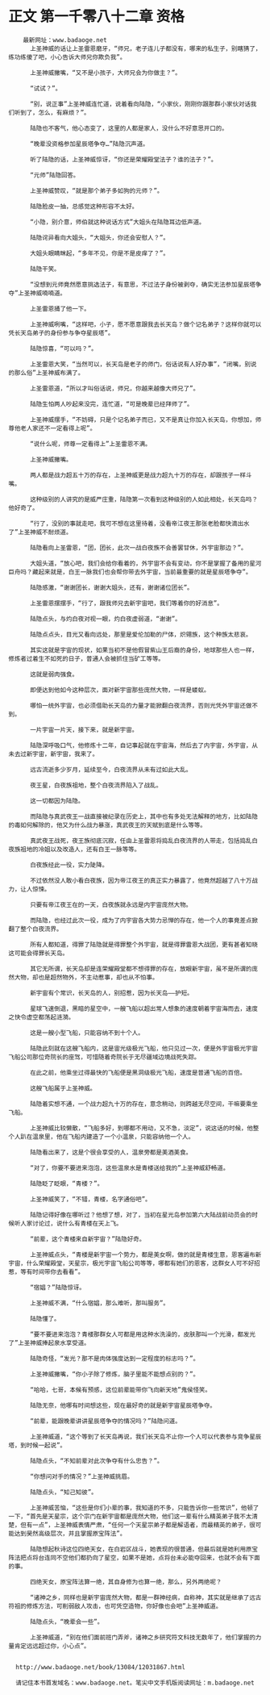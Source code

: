# 正文 第一千零八十二章 资格
        最新网址：www.badaoge.net
          上圣神威的话让上圣雷恩磨牙，“师兄，老子连儿子都没有，哪来的私生子，别瞎猜了，练功练傻了吧，小心告诉大师兄你欺负我”。
      
          上圣神威撇嘴，“又不是小孩子，大师兄会为你做主？”。
      
          “试试？”。
      
          “别，说正事”上圣神威连忙道，说着看向陆隐，“小家伙，刚刚你跟那群小家伙对话我们听到了，怎么，有麻烦？”。
      
          陆隐也不客气，他心态变了，这里的人都是家人，没什么不好意思开口的。
      
          “晚辈没资格参加星辰塔争夺…”陆隐沉声道。
      
          听了陆隐的话，上圣神威惊讶，“你还是荣耀殿堂法子？谁的法子？”。
      
          “元师”陆隐回答。
      
          上圣神威赞叹，“就是那个弟子多如狗的元师？”。
      
          陆隐脸皮一抽，总感觉这种形容不太好。
      
          “小隐，别介意，师伯就这种说话方式”大姐头在陆隐耳边低声道。
      
          陆隐诧异看向大姐头，“大姐头，你还会安慰人？”。
      
          大姐头眼睛眯起，“多年不见，你是不是皮痒了？”。
      
          陆隐干笑。
      
          “没想到元师竟然愿意挑选法子，有意思，不过法子身份被剥夺，确实无法参加星辰塔争夺”上圣神威喃喃道。
      
          上圣雷恩捅了他一下。
      
          上圣神威咧嘴，“这样吧，小子，愿不愿意跟我去长天岛？做个记名弟子？这样你就可以凭长天岛弟子的身份参与争夺星辰塔”。
      
          陆隐惊喜，“可以吗？”。
      
          上圣雷恩大笑，“当然可以，长天岛是老子的师门，俗话说有人好办事”，“闭嘴，别说的那么俗”上圣神威布满了。
      
          上圣雷恩道，“所以才叫俗话说，师兄，你越来越像大师兄了”。
      
          陆隐生怕两人吵起来没完，连忙道，“可是晚辈已经拜师了”。
      
          上圣神威摆手，“不妨碍，只是个记名弟子而已，又不是真让你加入长天岛，你想加，师尊他老人家还不一定看得上呢”。
      
          “说什么呢，师尊一定看得上”上圣雷恩不满。
      
          上圣神威撇嘴。
      
          两人都是战力超五十万的存在，上圣神威更是战力超九十万的存在，却跟孩子一样斗嘴。
      
          这种级别的人讲究的是威严庄重，陆隐第一次看到这种级别的人如此相处，长天岛吗？他好奇了。
      
          “行了，没别的事就走吧，我可不想在这里待着，没看帝江夜王那张老脸都快滴出水了”上圣神威不耐烦道。
      
          陆隐看向上圣雷恩，“团，团长，此次一战白夜族不会善罢甘休，外宇宙那边？”。
      
          大姐头道，“放心吧，我们会给你看着的，外宇宙不会有变动，你不是掌握了备用的星河巨舟吗？藏起来就是，白王一脉我们也会帮你带去外宇宙，当前最重要的就是星辰塔争夺”。
      
          陆隐感激，“谢谢团长，谢谢大姐头，还有，谢谢诸位团长”。
      
          上圣雷恩摆摆手，“行了，跟我师兄去新宇宙吧，我们等着你的好消息”。
      
          陆隐点头，与灼白夜对视一眼，灼白夜虚弱道，“谢谢”。
      
          陆隐点点头，目光又看向远处，那里是爱伦加勒的尸体，炽翎族，这个种族太悲哀。
      
          其实这就是宇宙的现状，如果当初不是他假冒紫山王后裔的身份，地球那些人也一样，修炼者过着生不如死的日子，普通人会被抓住当矿工等等。
      
          这就是弱肉强食。
      
          即便达到他如今这种层次，面对新宇宙那些庞然大物，一样是蝼蚁。
      
          哪怕一统外宇宙，也必须借助长天岛的力量才能掀翻白夜流界，否则光凭外宇宙还做不到。
      
          一片宇宙一片天，接下来，就是新宇宙。
      
          陆隐深呼吸口气，他修炼十二年，自记事起就在宇宙海，然后去了内宇宙，外宇宙，从未去过新宇宙，新宇宙，我来了。
      
          远古流逝多少岁月，延续至今，白夜流界从未有过如此大乱。
      
          夜王星，白夜族祖地，整个白夜流界陷入了战乱。
      
          这一切都因为陆隐。
      
          而陆隐与真武夜王一战直接被纪录在历史上，其中也有多处无法解释的地方，比如陆隐的毒如何解除的，他又为什么战力暴涨，真武夜王的天赋到底是什么等等。
      
          真武夜王战死，夜王族彻底沉寂，任由上圣雷恩将捣乱白夜流界的人带走，包括捣乱白夜族祖地的冷姐以及改造人，还有白王一脉等等。
      
          白夜族经此一役，实力陡降。
      
          不过依然没人敢小看白夜族，因为帝江夜王的真正实力暴露了，他竟然超越了八十万战力，让人惊悚。
      
          只要有帝江夜王在的一天，白夜族就永远是内宇宙庞然大物。
      
          而陆隐，也经过此次一役，成为了内宇宙各大势力忌惮的存在，他一个人的事竟差点掀翻了整个白夜流界。
      
          所有人都知道，得罪了陆隐就是得罪整个外宇宙，就是得罪雷恩大战团，更有甚者知晓这可能会得罪长天岛。
      
          其它无所谓，长天岛却是连荣耀殿堂都不想得罪的存在，放眼新宇宙，虽不是所谓的庞然大物，却也是超然物外，不主动惹事，却也从不怕事。
      
          新宇宙有个常识，长天岛的人，别招惹，因为长天岛——护短。
      
          星球飞速倒退，黑暗的星空中，一艘飞船以超出常人想象的速度朝着宇宙海而去，速度之快令虚空都荡起涟漪。
      
          这是一艘小型飞船，只能容纳不到十个人。
      
          陆隐此刻就在这艘飞船内，这是宙光级极光飞船，他只见过一次，便是外宇宙极光宇宙飞船公司那位奇院长的座驾，可惜随着奇院长于无尽疆域边境战死失踪。
      
          在此之前，他乘坐过得最快的飞船便是黑洞级极光飞船，速度是普通飞船的百倍。
      
          这艘飞船属于上圣神威。
      
          陆隐着实想不通，一个战力超九十万的存在，意念稍动，则跨越无尽空间，干嘛要乘坐飞船。
      
          上圣神威比较懒散，“飞船多好，到哪都不用动，又不急，淡定”，说这话的时候，他整个人趴在温泉里，他在飞船内建造了一个小温泉，只能容纳他一个人。
      
          陆隐看出来了，这是个很会享受的人，温泉旁都是美酒美食。
      
          “对了，你要不要进来泡泡，这些温泉水是青楼送给我的”上圣神威舒畅道。
      
          陆隐眨了眨眼，“青楼？”。
      
          上圣神威笑了，“不错，青楼，名字通俗吧”。
      
          陆隐记得好像在哪听过？他想了想，对了，当初在星光岛参加第六大陆战前动员会的时候听人家讨论过，说什么有青楼在天上飞。
      
          “前辈，这个青楼来自新宇宙？”陆隐好奇。
      
          上圣神威点头，“青楼是新宇宙一个势力，都是美女啊，做的就是青楼生意，恩客遍布新宇宙，什么荣耀殿堂，天星宗，极光宇宙飞船公司等等，哪都有她们的恩客，这群女人可不好招惹，等有时间带你去看看”。
      
          “宿娼？”陆隐惊讶。
      
          上圣神威不满，“什么宿娼，那么难听，那叫服务”。
      
          陆隐懂了。
      
          “要不要进来泡泡？青楼那群女人可都是用这种水洗澡的，皮肤那叫一个光滑，都发光了”上圣神威捧起泉水享受道。
      
          陆隐奇怪，“发光？那不是肉体强度达到一定程度的标志吗？”。
      
          上圣神威撇嘴，“你小子除了修炼，脑子里能不能想点别的？”。
      
          “哈哈，七哥，本候有预感，这位前辈能带你飞向新天地”鬼侯怪笑。
      
          陆隐无奈，他哪有时间想这些，现在最好奇的就是新宇宙星辰塔争夺。
      
          “前辈，能跟晚辈讲讲星辰塔争夺的情况吗？”陆隐问道。
      
          上圣神威道，“这个等到了长天岛再说，我们长天岛不止你一个人可以代表参与竞争星辰塔，到时候一起说”。
      
          陆隐点头，“不知前辈对此次争夺有什么忠告？”。
      
          “你想问对手的情况？”上圣神威挑眉。
      
          陆隐点头，“知己知彼”。
      
          上圣神威苦恼，“这些是你们小辈的事，我知道的不多，只能告诉你一些常识”，他顿了一下，“首先是天星宗，这个宗门在新宇宙都是庞然大物，他们这一辈有什么精英弟子我不太清楚，但有一点”，上圣神威表情严肃，“任何一个天星宗弟子都是解语者，而最精英的弟子，很可能达到昊然高级层次，并且掌握原宝阵法”。
      
          陆隐想起秋诗这位四绝天女，在白岩区战斗，她表现的很普通，但最后就是她利用原宝阵法把点将台连同不空他们都扔向了星空，如果不是她，点将台未必能夺回来，也就不会有下面的事。
      
          四绝天女，原宝阵法算一绝，其自身修为也算一绝，那么，另外两绝呢？
      
          “诸神之乡，同样也是新宇宙庞然大物，都是一群神经病，自称神，其实就是继承了远古符祖的修炼方法，可削弱敌人攻击，也可凭空造物，你好像也会吧”上圣神威道。
      
          陆隐点头，“晚辈会一些”。
      
          上圣神威道，“别在他们面前班门弄斧，诸神之乡研究符文科技无数年了，他们掌握的力量肯定远远超过你，小心点”。
      
      
      http://www.badaoge.net/book/13084/12031867.html
      
      请记住本书首发域名：www.badaoge.net。笔尖中文手机版阅读网址：m.badaoge.net